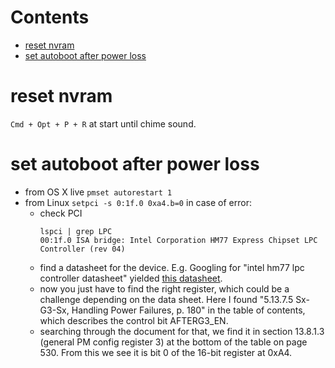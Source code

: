 # Contents

- [reset nvram](#reset-nvram)
- [set autoboot after power loss](#set-autoboot-after-power-loss)

# reset nvram
`Cmd + Opt + P + R` at start until chime sound.


# set autoboot after power loss
* from OS X live `pmset autorestart 1`
* from Linux `setpci -s 0:1f.0 0xa4.b=0`
  in case of error:
  - check PCI
    ```
    lspci | grep LPC
    00:1f.0 ISA bridge: Intel Corporation HM77 Express Chipset LPC Controller (rev 04)
    ```
  - find a datasheet for the device. E.g. Googling for "intel hm77 lpc controller datasheet" yielded [this datasheet](http://www.intel.com/content/dam/www/public/us/en/documents/datasheets/7-series-chipset-pch-datasheet.pdf).
  - now you just have to find the right register, which could be a challenge depending on the data sheet. Here I found "5.13.7.5 Sx-G3-Sx, Handling Power Failures, p. 180" in the table of contents, which describes the control bit AFTERG3_EN.
  - searching through the document for that, we find it in section 13.8.1.3 (general PM config register 3) at the bottom of the table on page 530. From this we see it is bit 0 of the 16-bit register at 0xA4.
